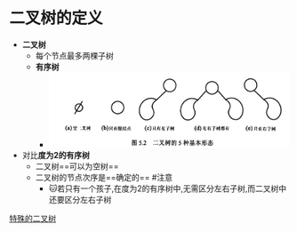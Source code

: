 # 二叉树的定义
- **二叉树**
	- 每个节点最多两棵子树
	- **有序树**
		- ![](attachments/Pasted%20image%2020221018155013.png)
- 对比**度为2的有序树**
	- 二叉树==可以为空树==
	- 二叉树的节点次序是==确定的== #注意
		- 🐱若只有一个孩子,在度为2的有序树中,无需区分左右子树,而二叉树中还要区分左右子树

[特殊的二叉树](特殊的二叉树.md)